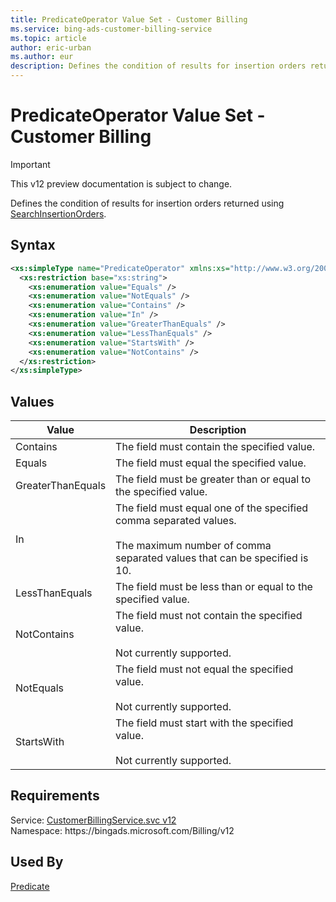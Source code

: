 ```yaml
---
title: PredicateOperator Value Set - Customer Billing
ms.service: bing-ads-customer-billing-service
ms.topic: article
author: eric-urban
ms.author: eur
description: Defines the condition of results for insertion orders returned using SearchInsertionOrders.
---
```

# PredicateOperator Value Set - Customer Billing

> [!IMPORTANT]
> This v12 preview documentation is subject to change.

Defines the condition of results for insertion orders returned using [SearchInsertionOrders](/bingads/customer-billing-service/searchinsertionorders.md).

## Syntax
```xml
<xs:simpleType name="PredicateOperator" xmlns:xs="http://www.w3.org/2001/XMLSchema">
  <xs:restriction base="xs:string">
    <xs:enumeration value="Equals" />
    <xs:enumeration value="NotEquals" />
    <xs:enumeration value="Contains" />
    <xs:enumeration value="In" />
    <xs:enumeration value="GreaterThanEquals" />
    <xs:enumeration value="LessThanEquals" />
    <xs:enumeration value="StartsWith" />
    <xs:enumeration value="NotContains" />
  </xs:restriction>
</xs:simpleType>
```

## <a name="values"></a>Values

|Value|Description|
|-----------|---------------|
|<a name="contains"></a>Contains|The field must contain the specified value.|
|<a name="equals"></a>Equals|The field must equal the specified value.|
|<a name="greaterthanequals"></a>GreaterThanEquals|The field must be greater than or equal to the specified value.|
|<a name="in"></a>In|The field must equal one of the specified comma separated values.<br /><br /> The maximum number of comma separated values that can be specified is 10.|
|<a name="lessthanequals"></a>LessThanEquals|The field must be less than or equal to the specified value.|
|<a name="notcontains"></a>NotContains|The field must not contain the specified value.<br /><br /> Not currently supported.|
|<a name="notequals"></a>NotEquals|The field must not equal the specified value.<br /><br /> Not currently supported.|
|<a name="startswith"></a>StartsWith|The field must start with the specified value.<br /><br /> Not currently supported.|

## Requirements
Service: [CustomerBillingService.svc v12](https://clientcenter.api.bingads.microsoft.com/Api/Billing/v12/CustomerBillingService.svc)  
Namespace: https\://bingads.microsoft.com/Billing/v12  

## Used By
[Predicate](predicate.md)  
